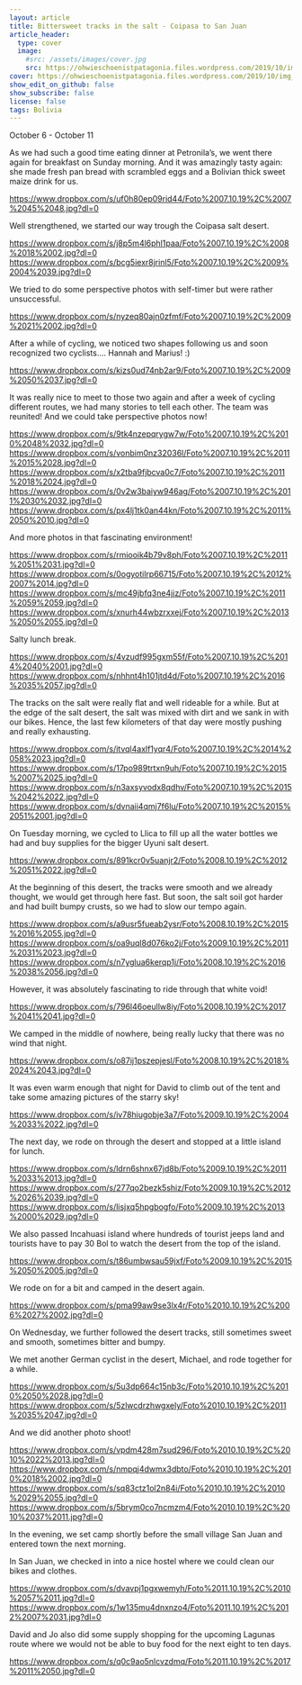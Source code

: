 ```yaml
---
layout: article
title: Bittersweet tracks in the salt - Coipasa to San Juan
article_header:
  type: cover
  image:
    #src: /assets/images/cover.jpg
    src: https://ohwieschoenistpatagonia.files.wordpress.com/2019/10/img_8137_ezy-watermark_19-10-2019_01-00-22pm.jpg
cover: https://ohwieschoenistpatagonia.files.wordpress.com/2019/10/img_8137_ezy-watermark_19-10-2019_01-00-22pm.jpg
show_edit_on_github: false
show_subscribe: false
license: false
tags: Bolivia 
---
```


October 6 - October 11

As we had such a good time eating dinner at Petronila’s, we went there again for breakfast on Sunday morning. And it was amazingly tasty again: she made fresh pan bread with scrambled eggs and a Bolivian thick sweet maize drink for us.

<!--more-->

https://www.dropbox.com/s/uf0h80ep09rid44/Foto%2007.10.19%2C%2007%2045%2048.jpg?dl=0

Well strengthened, we started our way trough the Coipasa salt desert.

https://www.dropbox.com/s/j8p5m4l6phl1paa/Foto%2007.10.19%2C%2008%2018%2002.jpg?dl=0
https://www.dropbox.com/s/bcg5iexr8jrinl5/Foto%2007.10.19%2C%2009%2004%2039.jpg?dl=0

We tried to do some perspective photos with self-timer but were rather unsuccessful.

https://www.dropbox.com/s/nyzeq80ajn0zfmf/Foto%2007.10.19%2C%2009%2021%2002.jpg?dl=0

After a while of cycling, we noticed two shapes following us and soon recognized two cyclists.... Hannah and Marius! :)

https://www.dropbox.com/s/kizs0ud74nb2ar9/Foto%2007.10.19%2C%2009%2050%2037.jpg?dl=0

It was really nice to meet to those two again and after a week of cycling different routes, we had many stories to tell each other. The team was reunited! And we could take perspective photos now!

https://www.dropbox.com/s/9tk4nzepqrygw7w/Foto%2007.10.19%2C%2010%2048%2032.jpg?dl=0
https://www.dropbox.com/s/vonbim0nz32036l/Foto%2007.10.19%2C%2011%2015%2028.jpg?dl=0
https://www.dropbox.com/s/x2tba9fjbcva0c7/Foto%2007.10.19%2C%2011%2018%2024.jpg?dl=0
https://www.dropbox.com/s/0v2w3baiyw946ag/Foto%2007.10.19%2C%2011%2030%2032.jpg?dl=0
https://www.dropbox.com/s/px4lj1tk0an44kn/Foto%2007.10.19%2C%2011%2050%2010.jpg?dl=0

And more photos in that fascinating environment!

https://www.dropbox.com/s/rmiooik4b79v8ph/Foto%2007.10.19%2C%2011%2051%2031.jpg?dl=0
https://www.dropbox.com/s/0ogyotilrp66715/Foto%2007.10.19%2C%2012%2007%2014.jpg?dl=0
https://www.dropbox.com/s/mc49jbfq3ne4jjz/Foto%2007.10.19%2C%2011%2059%2059.jpg?dl=0
https://www.dropbox.com/s/xnurh44wbzrxxej/Foto%2007.10.19%2C%2013%2050%2055.jpg?dl=0

Salty lunch break.

https://www.dropbox.com/s/4vzudf995gxm55f/Foto%2007.10.19%2C%2014%2040%2001.jpg?dl=0
https://www.dropbox.com/s/nhhnt4h101jtd4d/Foto%2007.10.19%2C%2016%2035%2057.jpg?dl=0

The tracks on the salt were really flat and well rideable for a while. But at the edge of the salt desert, the salt was mixed with dirt and we sank in with our bikes. Hence, the last few kilometers of that day were mostly pushing and really exhausting.

https://www.dropbox.com/s/itvql4axlf1yqr4/Foto%2007.10.19%2C%2014%2058%2023.jpg?dl=0
https://www.dropbox.com/s/17po989trtxn9uh/Foto%2007.10.19%2C%2015%2007%2025.jpg?dl=0
https://www.dropbox.com/s/n3axsyvodx8qdhv/Foto%2007.10.19%2C%2015%2042%2022.jpg?dl=0
https://www.dropbox.com/s/dvnaii4qmj7f6lu/Foto%2007.10.19%2C%2015%2051%2001.jpg?dl=0

On Tuesday morning, we cycled to Llica to fill up all the water bottles we had and buy supplies for the bigger Uyuni salt desert.

https://www.dropbox.com/s/891kcr0v5uanjr2/Foto%2008.10.19%2C%2012%2051%2022.jpg?dl=0

At the beginning of this desert, the tracks were smooth and we already thought, we would get through here fast. But soon, the salt soil got harder and had built bumpy crusts, so we had to slow our tempo again.

https://www.dropbox.com/s/a9usr5fueab2ysr/Foto%2008.10.19%2C%2015%2016%2055.jpg?dl=0
https://www.dropbox.com/s/oa9uql8d076ko2j/Foto%2009.10.19%2C%2011%2031%2023.jpg?dl=0
https://www.dropbox.com/s/n7yglua6kerqp1j/Foto%2008.10.19%2C%2016%2038%2056.jpg?dl=0

However, it was absolutely fascinating to ride through that white void!

https://www.dropbox.com/s/796l46oeullw8iy/Foto%2008.10.19%2C%2017%2041%2041.jpg?dl=0

We camped in the middle of nowhere, being really lucky that there was no wind that night.

https://www.dropbox.com/s/o87ij1pszepjesl/Foto%2008.10.19%2C%2018%2024%2043.jpg?dl=0

It was even warm enough that night for David to climb out of the tent and take some amazing pictures of the starry sky!

https://www.dropbox.com/s/iv78hiugobje3a7/Foto%2009.10.19%2C%2004%2033%2022.jpg?dl=0

The next day, we rode on through the desert and stopped at a little island for lunch.

https://www.dropbox.com/s/ldrn6shnx67jd8b/Foto%2009.10.19%2C%2011%2033%2013.jpg?dl=0
https://www.dropbox.com/s/277qo2bezk5shiz/Foto%2009.10.19%2C%2012%2026%2039.jpg?dl=0
https://www.dropbox.com/s/lisjxq5hpgbogfo/Foto%2009.10.19%2C%2013%2000%2029.jpg?dl=0

We also passed Incahuasi island where hundreds of tourist jeeps land and tourists have to pay 30 Bol to watch the desert from the top of the island.

https://www.dropbox.com/s/t86umbwsau59jxf/Foto%2009.10.19%2C%2015%2050%2005.jpg?dl=0

We rode on for a bit and camped in the desert again.

https://www.dropbox.com/s/pma99aw9se3lx4r/Foto%2010.10.19%2C%2006%2027%2002.jpg?dl=0

On Wednesday, we further followed the desert tracks, still sometimes sweet and smooth, sometimes bitter and bumpy.

We met another German cyclist in the desert, Michael, and rode together for a while.

https://www.dropbox.com/s/5u3dp664c15nb3c/Foto%2010.10.19%2C%2010%2050%2028.jpg?dl=0
https://www.dropbox.com/s/5zlwcdrzhwgxely/Foto%2010.10.19%2C%2011%2035%2047.jpg?dl=0

And we did another photo shoot!

https://www.dropbox.com/s/vpdm428m7sud296/Foto%2010.10.19%2C%2010%2022%2013.jpg?dl=0
https://www.dropbox.com/s/nmpqj4dwmx3dbto/Foto%2010.10.19%2C%2010%2018%2002.jpg?dl=0
https://www.dropbox.com/s/sq83ctz1ol2n84i/Foto%2010.10.19%2C%2010%2029%2055.jpg?dl=0
https://www.dropbox.com/s/5brym0co7ncmzm4/Foto%2010.10.19%2C%2010%2037%2011.jpg?dl=0

In the evening, we set camp shortly before the small village San Juan and entered town the next morning.

In San Juan, we checked in into a nice hostel where we could clean our bikes and clothes.

https://www.dropbox.com/s/dvavpj1pgxwemyh/Foto%2011.10.19%2C%2010%2057%2011.jpg?dl=0
https://www.dropbox.com/s/1w135mu4dnxnzo4/Foto%2011.10.19%2C%2012%2007%2031.jpg?dl=0

David and Jo also did some supply shopping for the upcoming Lagunas route where we would not be able to buy food for the next eight to ten days.

https://www.dropbox.com/s/q0c9ao5nlcvzdmq/Foto%2011.10.19%2C%2017%2011%2050.jpg?dl=0